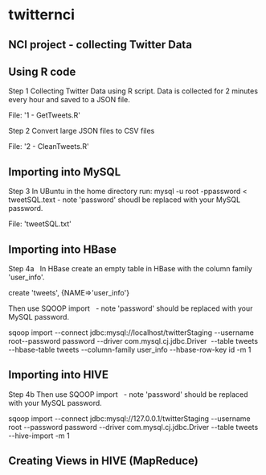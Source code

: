 # twitternci
NCI project - collecting Twitter Data
---------------------------------------------------------------------------------


Using R code
---------------------------------------------------------------------------------
Step 1
  Collecting Twitter Data using R script.
  Data is collected for 2 minutes every hour and saved to a JSON file.
  
  File: '1 - GetTweets.R'

Step 2
  Convert large JSON files to CSV files
  
  File: '2 - CleanTweets.R'

Importing into MySQL
---------------------------------------------------------------------------------
Step 3 
  In UBuntu in the home directory run:
  mysql -u root -ppassword < tweetSQL.text - note 'password' shoudl be replaced with your MySQL password.
  
File: 'tweetSQL.txt'


Importing into HBase
---------------------------------------------------------------------------------
Step 4a
   In HBase create an empty table in HBase with the column family 'user_info'.
   
   create 'tweets', {NAME=>'user_info'}
   
   Then use SQOOP import
   - note 'password' should be replaced with your MySQL password.
  
sqoop import --connect jdbc:mysql://localhost/twitterStaging
--username root--password password --driver com.mysql.cj.jdbc.Driver  --table tweets --hbase-table tweets
--column-family user_info --hbase-row-key id -m 1


Importing into HIVE
---------------------------------------------------------------------------------
Step 4b
Then use SQOOP import   - note 'password' should be replaced with your MySQL password.

sqoop import --connect jdbc:mysql://127.0.0.1/twitterStaging
--username root --password password
--driver com.mysql.cj.jdbc.Driver --table tweets --hive-import -m 1

Creating Views in HIVE (MapReduce)
---------------------------------------------------------------------------------



